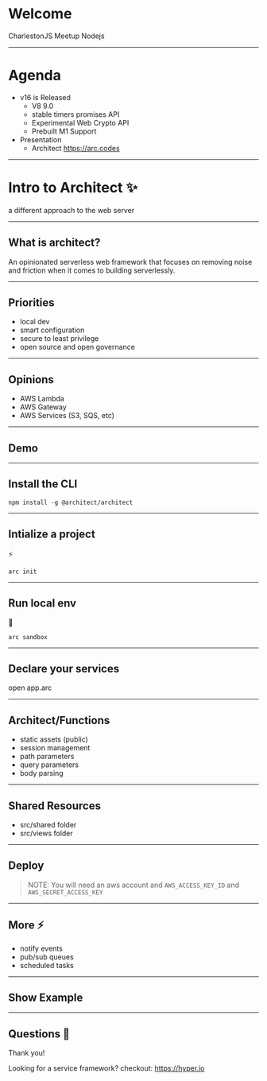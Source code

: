 
# Welcome

CharlestonJS Meetup Nodejs

---

# Agenda

* v16 is Released
  - V8 9.0
  - stable timers promises API
  - Experimental Web Crypto API
  - Prebuilt M1 Support
* Presentation
  - Architect https://arc.codes

---

# Intro to Architect :sparkles:

a different approach to the web server

---

## What is architect?

An opinionated serverless web framework
that focuses on removing noise and friction
when it comes to building serverlessly.

---

## Priorities

* local dev
* smart configuration
* secure to least privilege
* open source and open governance

---

## Opinions

* AWS Lambda
* AWS Gateway
* AWS Services (S3, SQS, etc)

---

## Demo

---

## Install the CLI

```
npm install -g @architect/architect
```

---

## Intialize a project

:zap:

```
arc init
```

---

## Run local env

:rocket:

```
arc sandbox
```

---

## Declare your services

open app.arc

---

## Architect/Functions

* static assets (public)
* session management
* path parameters
* query parameters
* body parsing

---

## Shared Resources

* src/shared folder
* src/views folder


---

## Deploy

> NOTE: You will need an aws account and `AWS_ACCESS_KEY_ID` and `AWS_SECRET_ACCESS_KEY`

---

## More :zap:

* notify events
* pub/sub queues
* scheduled tasks

---

## Show Example

--- 

## Questions :dog:

Thank you!

Looking for a service framework?
checkout: https://hyper.io 

